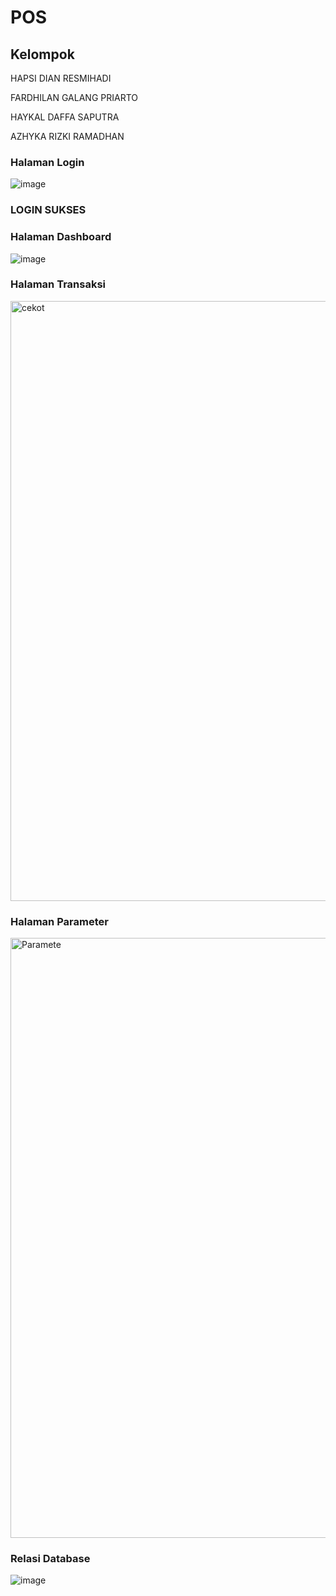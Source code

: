 # POS
## Kelompok
HAPSI DIAN RESMIHADI

FARDHILAN GALANG PRIARTO

HAYKAL DAFFA SAPUTRA

AZHYKA RIZKI RAMADHAN

### Halaman Login
![image](https://github.com/Fardhilan/POS/assets/93815689/81a52405-c687-46d2-bafd-f9da5f3d72ca)
### LOGIN SUKSES

### Halaman Dashboard
![image](https://github.com/Fardhilan/POS/assets/93815689/d618f78f-3754-4680-affc-91140ea412c7)

### Halaman Transaksi
<img width="960" alt="cekot" src="https://github.com/Fardhilan/POS/assets/115516688/6df3d349-8c1e-4b82-aa6b-5789bf4829ae">

### Halaman Parameter
<img width="960" alt="Paramete" src="https://github.com/Fardhilan/POS/assets/115516688/c651e88b-fb32-474c-ac42-de026ad1bd25">

### Relasi Database
![image](https://github.com/Fardhilan/POS/assets/93815689/8793bceb-ea60-42da-bcd3-edb3027566f8)
